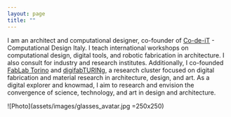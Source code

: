 ```yaml
---
layout: page
title: ""
---
```


I am an architect and computational designer, co-founder of [Co-de-iT](https://www.co-de-it.com) - Computational Design Italy. I teach international workshops on computational design, digital tools, and robotic fabrication in architecture. I also consult for industry and research institutes.
Additionally, I co-founded [FabLab Torino](https://fablabtorino.org) and [digifabTURINg](https://digifabturing.tumblr.com), a research cluster focused on digital fabrication and material research in architecture, design, and art. As a digital explorer and knowmad, I aim to research and envision the convergence of science, technology, and art in design and architecture.

![Photo](assets/images/glasses_avatar.jpg =250x250)
